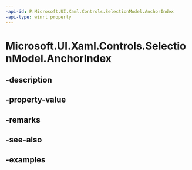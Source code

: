 ```yaml
---
-api-id: P:Microsoft.UI.Xaml.Controls.SelectionModel.AnchorIndex
-api-type: winrt property
---
```


# Microsoft.UI.Xaml.Controls.SelectionModel.AnchorIndex

<!--
public Microsoft.UI.Xaml.Controls.IndexPath AnchorIndex { get; set; }
-->


## -description

## -property-value

## -remarks

## -see-also

## -examples


